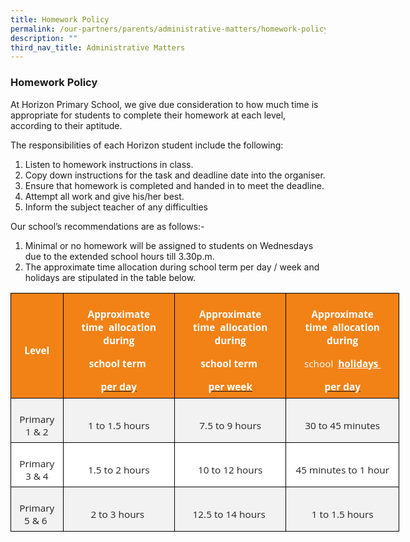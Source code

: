 ```yaml
---
title: Homework Policy
permalink: /our-partners/parents/administrative-matters/homework-policy/
description: ""
third_nav_title: Administrative Matters
---
```

### **Homework Policy**

At Horizon Primary School, we give due consideration to how much time is appropriate for students to complete their homework at each level, according to their aptitude.

The responsibilities of each Horizon student include the following:

1. Listen to homework instructions in class.
2. Copy down instructions for the task and deadline date into the organiser.
3. Ensure that homework is completed and handed in to meet the deadline.
4. Attempt all work and give his/her best.
5. Inform the subject teacher of any difficulties

Our school’s recommendations are as follows:-

1. Minimal or no homework will be assigned to students on Wednesdays due to the extended
    school hours till 3.30p.m.
2. The approximate time allocation during school term per day / week and holidays are stipulated
    in the table below.
	
<table style="width:466.5pt;background:white;border-collapse:collapse;border:none;
 mso-border-alt:solid #EAEAEA .75pt;mso-yfti-tbllook:1184;mso-padding-alt:0in 0in 0in 0in" width="622" cellpadding="0" cellspacing="0" border="1" class="MsoNormalTable"><tbody><tr style="mso-yfti-irow:0;mso-yfti-firstrow:yes"><td style="border:solid black 1.0pt;mso-border-alt:solid black .75pt;
  background:#F28216;padding:5.25pt 5.25pt 5.25pt 5.25pt"><p style="margin-bottom:0in;text-align:center;
  line-height:normal" align="center" class="MsoNormal"><b><span style="font-size:11.5pt;font-family:&quot;Open Sans&quot;,sans-serif;
  mso-fareast-font-family:&quot;Times New Roman&quot;;color:white">Level</span></b></p></td><td style="border:solid black 1.0pt;border-left:none;mso-border-left-alt:
  solid black .75pt;mso-border-alt:solid black .75pt;background:#F28216;
  padding:5.25pt 5.25pt 5.25pt 5.25pt"><p style="margin-bottom:0in;text-align:center;
  line-height:15.75pt" align="center" class="MsoNormal"><b><span style="font-size:11.5pt;font-family:&quot;Open Sans&quot;,sans-serif;
  mso-fareast-font-family:&quot;Times New Roman&quot;;color:white">Approximate time&nbsp;&nbsp;allocation during</span></b></p><p style="margin-bottom:0in;text-align:center;
  line-height:15.75pt" align="center" class="MsoNormal"><b><span style="font-size:11.5pt;font-family:&quot;Open Sans&quot;,sans-serif;
  mso-fareast-font-family:&quot;Times New Roman&quot;;color:white">school term&nbsp;</span></b></p><p style="margin-bottom:0in;text-align:center;
  line-height:15.75pt" align="center" class="MsoNormal"><b><u><span style="font-size:11.5pt;font-family:&quot;Open Sans&quot;,sans-serif;
  mso-fareast-font-family:&quot;Times New Roman&quot;;color:white">per day</span></u></b><b><span style="font-size:11.5pt;font-family:&quot;Open Sans&quot;,sans-serif;mso-fareast-font-family:
  &quot;Times New Roman&quot;;color:white"></span></b></p></td><td style="border:solid black 1.0pt;border-left:none;mso-border-left-alt:
  solid black .75pt;mso-border-alt:solid black .75pt;background:#F28216;
  padding:5.25pt 5.25pt 5.25pt 5.25pt"><p style="margin-bottom:0in;text-align:center;
  line-height:15.75pt" align="center" class="MsoNormal"><b><span style="font-size:11.5pt;font-family:&quot;Open Sans&quot;,sans-serif;
  mso-fareast-font-family:&quot;Times New Roman&quot;;color:white">Approximate time&nbsp;&nbsp;allocation during</span></b></p><p style="margin-bottom:0in;text-align:center;
  line-height:15.75pt" align="center" class="MsoNormal"><b><span style="font-size:11.5pt;font-family:&quot;Open Sans&quot;,sans-serif;
  mso-fareast-font-family:&quot;Times New Roman&quot;;color:white">school term&nbsp;</span></b></p><p style="margin-bottom:0in;text-align:center;
  line-height:15.75pt" align="center" class="MsoNormal"><b><u><span style="font-size:11.5pt;font-family:&quot;Open Sans&quot;,sans-serif;
  mso-fareast-font-family:&quot;Times New Roman&quot;;color:white">per week</span></u></b><b><span style="font-size:11.5pt;font-family:&quot;Open Sans&quot;,sans-serif;mso-fareast-font-family:
  &quot;Times New Roman&quot;;color:white"></span></b></p></td><td style="border:solid black 1.0pt;border-left:none;mso-border-left-alt:
  solid black .75pt;mso-border-alt:solid black .75pt;background:#F28216;
  padding:5.25pt 5.25pt 5.25pt 5.25pt"><p style="margin-bottom:0in;text-align:center;
  line-height:15.75pt" align="center" class="MsoNormal"><b><span style="font-size:11.5pt;font-family:&quot;Open Sans&quot;,sans-serif;
  mso-fareast-font-family:&quot;Times New Roman&quot;;color:white">Approximate time&nbsp;&nbsp;allocation during</span></b></p><p style="margin-bottom:0in;text-align:center;
  line-height:15.75pt" align="center" class="MsoNormal"><span style="font-size:11.5pt;font-family:&quot;Open Sans&quot;,sans-serif;
  mso-fareast-font-family:&quot;Times New Roman&quot;;color:white">school&nbsp;&nbsp;<b><u>holidays&nbsp;</u></b></span></p><p style="margin-bottom:0in;text-align:center;
  line-height:15.75pt" align="center" class="MsoNormal"><b><u><span style="font-size:11.5pt;font-family:&quot;Open Sans&quot;,sans-serif;
  mso-fareast-font-family:&quot;Times New Roman&quot;;color:white">per day</span></u></b><b><span style="font-size:11.5pt;font-family:&quot;Open Sans&quot;,sans-serif;mso-fareast-font-family:
  &quot;Times New Roman&quot;;color:white"></span></b></p></td></tr><tr style="mso-yfti-irow:1"><td style="border:solid black 1.0pt;border-top:none;mso-border-top-alt:solid black .75pt;
  mso-border-alt:solid black .75pt;background:#F2F2F2;padding:5.25pt 5.25pt 5.25pt 5.25pt"><p style="margin-bottom:0in;text-align:center;
  line-height:normal" align="center" class="MsoNormal"><span style="font-size:11.5pt;font-family:&quot;Open Sans&quot;,sans-serif;
  mso-fareast-font-family:&quot;Times New Roman&quot;;color:#222222">Primary 1 &amp; 2</span></p></td><td style="border-top:none;border-left:none;border-bottom:solid black 1.0pt;
  border-right:solid black 1.0pt;mso-border-top-alt:solid black .75pt;
  mso-border-left-alt:solid black .75pt;mso-border-alt:solid black .75pt;
  background:#F2F2F2;padding:5.25pt 5.25pt 5.25pt 5.25pt"><p style="margin-bottom:0in;text-align:center;
  line-height:normal" align="center" class="MsoNormal"><span style="font-size:11.5pt;font-family:&quot;Open Sans&quot;,sans-serif;
  mso-fareast-font-family:&quot;Times New Roman&quot;;color:#222222">1 to 1.5 hours</span></p></td><td style="border-top:none;border-left:none;border-bottom:solid black 1.0pt;
  border-right:solid black 1.0pt;mso-border-top-alt:solid black .75pt;
  mso-border-left-alt:solid black .75pt;mso-border-alt:solid black .75pt;
  background:#F2F2F2;padding:5.25pt 5.25pt 5.25pt 5.25pt"><p style="margin-bottom:0in;text-align:center;
  line-height:normal" align="center" class="MsoNormal"><span style="font-size:11.5pt;font-family:&quot;Open Sans&quot;,sans-serif;
  mso-fareast-font-family:&quot;Times New Roman&quot;;color:#222222">7.5 to 9 hours</span></p></td><td style="border-top:none;border-left:none;border-bottom:solid black 1.0pt;
  border-right:solid black 1.0pt;mso-border-top-alt:solid black .75pt;
  mso-border-left-alt:solid black .75pt;mso-border-alt:solid black .75pt;
  background:#F2F2F2;padding:5.25pt 5.25pt 5.25pt 5.25pt"><p style="margin-bottom:0in;text-align:center;
  line-height:normal" align="center" class="MsoNormal"><span style="font-size:11.5pt;font-family:&quot;Open Sans&quot;,sans-serif;
  mso-fareast-font-family:&quot;Times New Roman&quot;;color:#222222">30 to 45 minutes</span></p></td></tr><tr style="mso-yfti-irow:2"><td style="border:solid black 1.0pt;border-top:none;mso-border-top-alt:solid black .75pt;
  mso-border-alt:solid black .75pt;padding:5.25pt 5.25pt 5.25pt 5.25pt"><p style="margin-bottom:0in;text-align:center;
  line-height:normal" align="center" class="MsoNormal"><span style="font-size:11.5pt;font-family:&quot;Open Sans&quot;,sans-serif;
  mso-fareast-font-family:&quot;Times New Roman&quot;;color:#222222">Primary 3 &amp; 4</span></p></td><td style="border-top:none;border-left:none;border-bottom:solid black 1.0pt;
  border-right:solid black 1.0pt;mso-border-top-alt:solid black .75pt;
  mso-border-left-alt:solid black .75pt;mso-border-alt:solid black .75pt;
  padding:5.25pt 5.25pt 5.25pt 5.25pt"><p style="margin-bottom:0in;text-align:center;
  line-height:normal" align="center" class="MsoNormal"><span style="font-size:11.5pt;font-family:&quot;Open Sans&quot;,sans-serif;
  mso-fareast-font-family:&quot;Times New Roman&quot;;color:#222222">1.5 to 2 hours</span></p></td><td style="border-top:none;border-left:none;border-bottom:solid black 1.0pt;
  border-right:solid black 1.0pt;mso-border-top-alt:solid black .75pt;
  mso-border-left-alt:solid black .75pt;mso-border-alt:solid black .75pt;
  padding:5.25pt 5.25pt 5.25pt 5.25pt"><p style="margin-bottom:0in;text-align:center;
  line-height:normal" align="center" class="MsoNormal"><span style="font-size:11.5pt;font-family:&quot;Open Sans&quot;,sans-serif;
  mso-fareast-font-family:&quot;Times New Roman&quot;;color:#222222">10 to 12 hours</span></p></td><td style="border-top:none;border-left:none;border-bottom:solid black 1.0pt;
  border-right:solid black 1.0pt;mso-border-top-alt:solid black .75pt;
  mso-border-left-alt:solid black .75pt;mso-border-alt:solid black .75pt;
  padding:5.25pt 5.25pt 5.25pt 5.25pt"><p style="margin-bottom:0in;text-align:center;
  line-height:normal" align="center" class="MsoNormal"><span style="font-size:11.5pt;font-family:&quot;Open Sans&quot;,sans-serif;
  mso-fareast-font-family:&quot;Times New Roman&quot;;color:#222222">45 minutes to 1 hour</span></p></td></tr><tr style="mso-yfti-irow:3;mso-yfti-lastrow:yes"><td style="border:solid black 1.0pt;border-top:none;mso-border-top-alt:solid black .75pt;
  mso-border-alt:solid black .75pt;background:#F2F2F2;padding:5.25pt 5.25pt 5.25pt 5.25pt"><p style="margin-bottom:0in;text-align:center;
  line-height:normal" align="center" class="MsoNormal"><span style="font-size:11.5pt;font-family:&quot;Open Sans&quot;,sans-serif;
  mso-fareast-font-family:&quot;Times New Roman&quot;;color:#222222">Primary 5 &amp; 6&nbsp;</span></p></td><td style="border-top:none;border-left:none;border-bottom:solid black 1.0pt;
  border-right:solid black 1.0pt;mso-border-top-alt:solid black .75pt;
  mso-border-left-alt:solid black .75pt;mso-border-alt:solid black .75pt;
  background:#F2F2F2;padding:5.25pt 5.25pt 5.25pt 5.25pt"><p style="margin-bottom:0in;text-align:center;
  line-height:normal" align="center" class="MsoNormal"><span style="font-size:11.5pt;font-family:&quot;Open Sans&quot;,sans-serif;
  mso-fareast-font-family:&quot;Times New Roman&quot;;color:#222222">2 to 3 hours&nbsp;</span></p></td><td style="border-top:none;border-left:none;border-bottom:solid black 1.0pt;
  border-right:solid black 1.0pt;mso-border-top-alt:solid black .75pt;
  mso-border-left-alt:solid black .75pt;mso-border-alt:solid black .75pt;
  background:#F2F2F2;padding:5.25pt 5.25pt 5.25pt 5.25pt"><p style="margin-bottom:0in;text-align:center;
  line-height:normal" align="center" class="MsoNormal"><span style="font-size:11.5pt;font-family:&quot;Open Sans&quot;,sans-serif;
  mso-fareast-font-family:&quot;Times New Roman&quot;;color:#222222">12.5 to 14 hours&nbsp;</span></p></td><td style="border-top:none;border-left:none;border-bottom:solid black 1.0pt;
  border-right:solid black 1.0pt;mso-border-top-alt:solid black .75pt;
  mso-border-left-alt:solid black .75pt;mso-border-alt:solid black .75pt;
  background:#F2F2F2;padding:5.25pt 5.25pt 5.25pt 5.25pt"><p style="margin-bottom:0in;text-align:center;
  line-height:normal" align="center" class="MsoNormal"><span style="font-size:11.5pt;font-family:&quot;Open Sans&quot;,sans-serif;
  mso-fareast-font-family:&quot;Times New Roman&quot;;color:#222222">1 to 1.5 hours</span></p></td></tr></tbody></table>